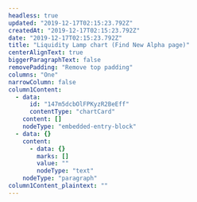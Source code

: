 ```yaml
---
headless: true
updated: "2019-12-17T02:15:23.792Z"
createdAt: "2019-12-17T02:15:23.792Z"
date: "2019-12-17T02:15:23.792Z"
title: "Liquidity Lamp chart (Find New Alpha page)"
centerAlignText: true
biggerParagraphText: false
removePadding: "Remove top padding"
columns: "One"
narrowColumn: false
column1Content:
  - data:
      id: "147m5dcbOlFPKyzR2BeEff"
      contentType: "chartCard"
    content: []
    nodeType: "embedded-entry-block"
  - data: {}
    content:
      - data: {}
        marks: []
        value: ""
        nodeType: "text"
    nodeType: "paragraph"
column1Content_plaintext: ""
---
```

